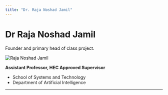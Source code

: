 ```yaml
---
title: "Dr. Raja Noshad Jamil"
---
```


# Dr Raja Noshad Jamil

Founder and primary head of class project.

![Raja Noshad Jamil](/uploads/img/dp/raja-noshad-jamil.jpg)

**Assistant Professor, HEC Approved Supervisor**

- School of Systems and Technology
- Department of Artificial Intelligence

***
